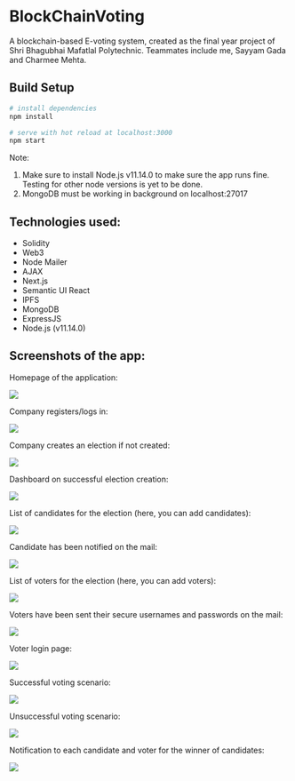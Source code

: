 # BlockChainVoting

A blockchain-based E-voting system, created as the final year project of Shri Bhagubhai Mafatlal Polytechnic. Teammates include me, Sayyam Gada and Charmee Mehta.

## Build Setup

```bash
# install dependencies
npm install

# serve with hot reload at localhost:3000
npm start

```

Note:
1. Make sure to install Node.js v11.14.0 to make sure the app runs fine. Testing for other node versions is yet to be done.
2. MongoDB must be working in background on localhost:27017

## Technologies used:

-   Solidity
-   Web3
-   Node Mailer
-   AJAX
-   Next.js
-   Semantic UI React
-   IPFS
-   MongoDB
-   ExpressJS
-   Node.js (v11.14.0)

## Screenshots of the app:

Homepage of the application:

![](screenshots/homepage.PNG)

Company registers/logs in:

![](screenshots/company_login.PNG)

Company creates an election if not created:

![](screenshots/create_election.PNG)

Dashboard on successful election creation:

![](screenshots/dashboard.PNG)

List of candidates for the election (here, you can add candidates):

![](screenshots/candidate_list.PNG)

Candidate has been notified on the mail:

![](screenshots/candidate_registration_mail.PNG)

List of voters for the election (here, you can add voters):

![](screenshots/voterlist.PNG)

Voters have been sent their secure usernames and passwords on the mail:

![](screenshots/voter_registration_mail.PNG)

Voter login page:

![](screenshots/voter_login.PNG)

Successful voting scenario:

![](screenshots/successful_voting.PNG)

Unsuccessful voting scenario:

![](screenshots/unsuccessful_voting.PNG)

Notification to each candidate and voter for the winner of candidates:

![](screenshots/winner_candidate_mail.PNG)
